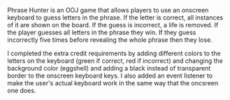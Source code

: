 Phrase Hunter is an OOJ game that allows players to use an onscreen keyboard to guess letters in the phrase. If the letter is correct, all instances of it are shown on the board. If the guess is incorrect, a life is removed. If the player guesses all letters in the phrase they win. If they guess incorrectly five times before revealing the whole phrase then they lose.

I completed the extra credit requirements by adding different colors to the letters on the keyboard (green if correct, red if incorrect) and changing the background color (eggshell) and adding a black instead of transparent border to the onscreen keyboard keys. I also added an event listener to make the user's actual keyboard work in the same way that the oncsreen one does.